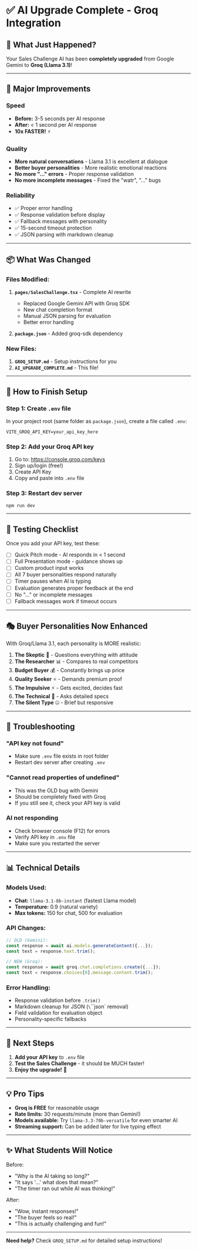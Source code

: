# ✅ AI Upgrade Complete - Groq Integration

## 🎉 What Just Happened?

Your Sales Challenge AI has been **completely upgraded** from Google Gemini to **Groq (Llama 3.1)**!

---

## 🚀 Major Improvements

### Speed
- **Before:** 3-5 seconds per AI response
- **After:** < 1 second per AI response
- **10x FASTER!** ⚡

### Quality
- **More natural conversations** - Llama 3.1 is excellent at dialogue
- **Better buyer personalities** - More realistic emotional reactions
- **No more "..." errors** - Proper response validation
- **No more incomplete messages** - Fixed the "watr", "..." bugs

### Reliability
- ✅ Proper error handling
- ✅ Response validation before display
- ✅ Fallback messages with personality
- ✅ 15-second timeout protection
- ✅ JSON parsing with markdown cleanup

---

## 📦 What Was Changed

### Files Modified:
1. **`pages/SalesChallenge.tsx`** - Complete AI rewrite
   - Replaced Google Gemini API with Groq SDK
   - New chat completion format
   - Manual JSON parsing for evaluation
   - Better error handling

2. **`package.json`** - Added groq-sdk dependency

### New Files:
1. **`GROQ_SETUP.md`** - Setup instructions for you
2. **`AI_UPGRADE_COMPLETE.md`** - This file!

---

## 🔧 How to Finish Setup

### Step 1: Create `.env` file
In your project root (same folder as `package.json`), create a file called `.env`:

```
VITE_GROQ_API_KEY=your_api_key_here
```

### Step 2: Add your Groq API key
1. Go to: https://console.groq.com/keys
2. Sign up/login (free!)
3. Create API Key
4. Copy and paste into `.env` file

### Step 3: Restart dev server
```bash
npm run dev
```

---

## 🧪 Testing Checklist

Once you add your API key, test these:

- [ ] Quick Pitch mode - AI responds in < 1 second
- [ ] Full Presentation mode - guidance shows up
- [ ] Custom product input works
- [ ] All 7 buyer personalities respond naturally
- [ ] Timer pauses when AI is typing
- [ ] Evaluation generates proper feedback at the end
- [ ] No "..." or incomplete messages
- [ ] Fallback messages work if timeout occurs

---

## 🎭 Buyer Personalities Now Enhanced

With Groq/Llama 3.1, each personality is MORE realistic:

1. **The Skeptic** 🤨 - Questions everything with attitude
2. **The Researcher** 📊 - Compares to real competitors
3. **Budget Buyer** 💰 - Constantly brings up price
4. **Quality Seeker** ⭐ - Demands premium proof
5. **The Impulsive** ⚡ - Gets excited, decides fast
6. **The Technical** 🔬 - Asks detailed specs
7. **The Silent Type** 🤐 - Brief but responsive

---

## 🐛 Troubleshooting

### "API key not found"
- Make sure `.env` file exists in root folder
- Restart dev server after creating `.env`

### "Cannot read properties of undefined"
- This was the OLD bug with Gemini
- Should be completely fixed with Groq
- If you still see it, check your API key is valid

### AI not responding
- Check browser console (F12) for errors
- Verify API key in `.env` file
- Make sure you restarted the server

---

## 📊 Technical Details

### Models Used:
- **Chat:** `llama-3.1-8b-instant` (fastest Llama model)
- **Temperature:** 0.9 (natural variety)
- **Max tokens:** 150 for chat, 500 for evaluation

### API Changes:
```typescript
// OLD (Gemini):
const response = await ai.models.generateContent({...});
const text = response.text.trim();

// NEW (Groq):
const response = await groq.chat.completions.create({...});
const text = response.choices[0].message.content.trim();
```

### Error Handling:
- Response validation before `.trim()`
- Markdown cleanup for JSON (`\`\`\`json` removal)
- Field validation for evaluation object
- Personality-specific fallbacks

---

## 🎯 Next Steps

1. **Add your API key** to `.env` file
2. **Test the Sales Challenge** - it should be MUCH faster!
3. **Enjoy the upgrade!** 🎉

---

## 💡 Pro Tips

- **Groq is FREE** for reasonable usage
- **Rate limits:** 30 requests/minute (more than Gemini!)
- **Models available:** Try `llama-3.3-70b-versatile` for even smarter AI
- **Streaming support:** Can be added later for live typing effect

---

## ✨ What Students Will Notice

Before:
- "Why is the AI taking so long?"
- "It says '...' what does that mean?"
- "The timer ran out while AI was thinking!"

After:
- "Wow, instant responses!"
- "The buyer feels so real!"
- "This is actually challenging and fun!"

---

**Need help?** Check `GROQ_SETUP.md` for detailed setup instructions!

